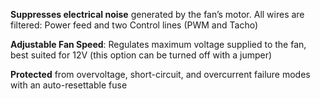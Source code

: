 **Suppresses electrical noise** generated by the fan’s motor. All wires are filtered: Power feed and two Control lines (PWM and Tacho)

**Adjustable Fan Speed**: Regulates maximum voltage supplied to the fan, best suited for 12V (this option can be turned off with a jumper)

**Protected** from overvoltage, short-circuit, and overcurrent failure modes with an auto-resettable fuse